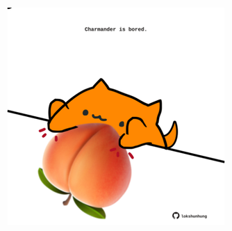 <!-- built at 18/04/2024, 08:00:50 UTC -->
<p align="center">
  <img width="500" height="500" src="./ReadmeImage.svg">
</p>
